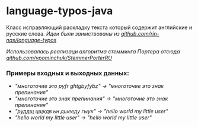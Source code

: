 # language-typos-java
Класс исправляющий раскладку текста который содержит английские и русские слова.
_Идеи были заимствованы из [github.com/rin-nas/language-typos](https://github.com/rin-nas/language-typos)_

_Использовалась реализаци алгоритма стемминга Портера отсюда [github.com/vpominchuk/StemmerPorterRU](https://github.com/vpominchuk/StemmerPorterRU)_

### Примеры входных и выходных данных:
*  _"многоточие это pyfr ghtgbyfybz" -> "многоточие это знак препинания"_
*  _"многоточие это знак препинания" -> "многоточие это знак препинания"_
*  _"руддщ цщкдв ьн дшееду гыук" -> "hello world my little user"_
*  _"hello world my little user" -> "hello world my little user"_

